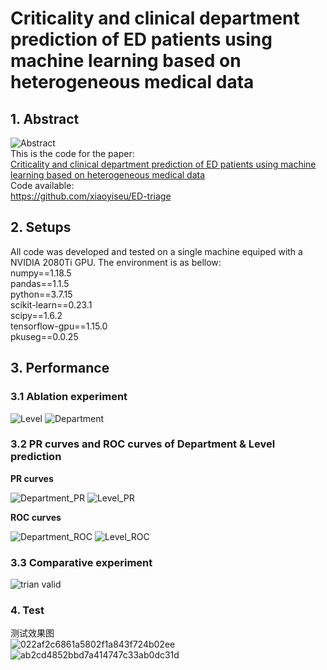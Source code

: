 # Criticality and clinical department prediction of ED patients using machine learning based on heterogeneous medical data

## 1. Abstract
![Abstract](https://github.com/xiaoyiseu/ED-triage/assets/132346882/82d674a1-1121-4bb2-b479-d5411d792d54)       
This is the code for the paper:       
[Criticality and clinical department prediction of ED patients using machine learning based on heterogeneous medical data](https://www.sciencedirect.com/science/article/pii/S0010482523008557)      
Code available:        
https://github.com/xiaoyiseu/ED-triage

## 2. Setups       
All code was developed and tested on a single machine equiped with a NVIDIA 2080Ti GPU. The environment is as bellow:       
numpy==1.18.5      
pandas==1.1.5      
python==3.7.15     
scikit-learn==0.23.1     
scipy==1.6.2       
tensorflow-gpu==1.15.0       
pkuseg==0.0.25

## 3. Performance

### 3.1 Ablation experiment
![Level](https://github.com/xiaoyiseu/ED-triage/assets/132346882/90871f31-635a-42cc-bd15-435d111d5dcf)
![Department](https://github.com/xiaoyiseu/ED-triage/assets/132346882/e62ebcf0-cb1f-45c3-9ba8-507c3343bbb2)

### 3.2 PR curves and ROC curves of Department & Level prediction
**PR curves**

![Department_PR](https://github.com/xiaoyiseu/ED-triage/assets/132346882/26e401a0-bdbb-4cc8-ab45-551d4c4c743e)
![Level_PR](https://github.com/xiaoyiseu/ED-triage/assets/132346882/8e530daf-1d23-40df-8538-21502d5ce7df)


**ROC curves**

![Department_ROC](https://github.com/xiaoyiseu/ED-triage/assets/132346882/bceee248-047d-4348-adbe-b0302b793ed9)
![Level_ROC](https://github.com/xiaoyiseu/ED-triage/assets/132346882/0ffad50a-137f-4cc7-811b-075eaa4de223)

### 3.3 Comparative experiment

![trian valid](https://github.com/xiaoyiseu/ED-triage/assets/132346882/acbcc906-f727-4191-9e5f-1329bde9a7fe)

### 4. Test   
测试效果图  
![022af2c6861a5802f1a843f724b02ee](https://github.com/xiaoyiseu/ED-triage/assets/132346882/1ade5a15-69c4-408c-bb94-711301059c5f)
![ab2cd4852bbd7a414747c33ab0dc31d](https://github.com/xiaoyiseu/ED-triage/assets/132346882/c4ecc5de-40ee-468a-a56c-4a9f429480bc)


